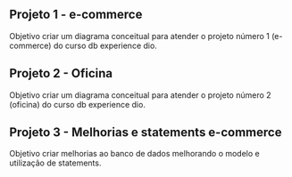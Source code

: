 ## Projeto 1 - e-commerce

Objetivo criar um diagrama conceitual para atender o projeto número 1 (e-commerce) do curso db experience dio.

## Projeto 2 - Oficina

Objetivo criar um diagrama conceitual para atender o projeto número 2 (oficina) do curso db experience dio.

## Projeto 3 - Melhorias e statements e-commerce

Objetivo criar melhorias ao banco de dados melhorando o modelo e utilização de statements.
